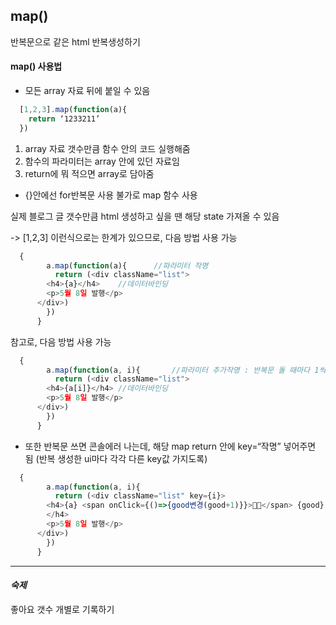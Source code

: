 ## map()

반복문으로 같은 html 반복생성하기

<h4>map() 사용법</h4>

 - 모든 array 자료 뒤에 붙일 수 있음

```javaScript
  [1,2,3].map(function(a){
	return ‘1233211’
  })
```

1. array 자료 갯수만큼 함수 안의 코드 실행해줌
2. 함수의 파라미터는 array 안에 있던 자료임
3. return에 뭐 적으면 array로 담아줌

* {}안에선 for반복문 사용 불가로 map 함수 사용

실제 블로그 글 갯수만큼 html 생성하고 싶을 땐 해당 state 가져올 수 있음

-> [1,2,3] 이런식으로는 한계가 있으므로, 다음 방법 사용 가능

```javaScript
  {
        a.map(function(a){		//파라미터 작명
          return (<div className="list">
        <h4>{a}</h4>	//데이터바인딩
        <p>5월 8일 발행</p>
      </div>)
        })
      }

```

참고로, 다음 방법 사용 가능

```javaScript
  {
        a.map(function(a, i){		//파라미터 추가작명 : 반복문 돌 때마다 1씩 증가하는 정수
          return (<div className="list">
        <h4>{a[i]}</h4>	//데이터바인딩
        <p>5월 8일 발행</p>
      </div>)
        })
      }

```

- 또한 반복문 쓰면 콘솔에러 나는데, 해당 map return 안에 key=“작명” 넣어주면 됨
(반복 생성한 ui마다 각각 다른 key값 가지도록)

```javaScript
  {
        a.map(function(a, i){
          return (<div className="list" key={i}>
        <h4>{a} <span onClick={()=>{good변경(good+1)}}>👍🏻</span> {good}
        </h4>
        <p>5월 8일 발행</p>
      </div>)
        })
      }
```

-------------------------

*<h4>숙제</h4>*
좋아요 갯수 개별로 기록하기
